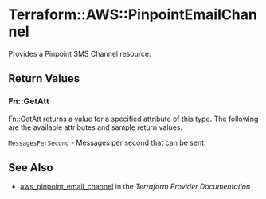 # Terraform::AWS::PinpointEmailChannel

Provides a Pinpoint SMS Channel resource.

## Return Values

### Fn::GetAtt

Fn::GetAtt returns a value for a specified attribute of this type. The following are the available attributes and sample return values.

`MessagesPerSecond` - Messages per second that can be sent.

## See Also

* [aws_pinpoint_email_channel](https://www.terraform.io/docs/providers/aws/r/pinpoint_email_channel.html) in the _Terraform Provider Documentation_